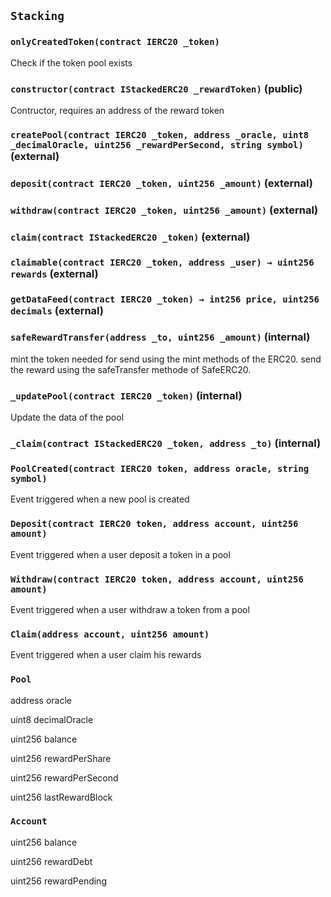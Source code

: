 ## `Stacking`





### `onlyCreatedToken(contract IERC20 _token)`

Check if the token pool exists






### `constructor(contract IStackedERC20 _rewardToken)` (public)



Contructor, requires an address of the reward token

### `createPool(contract IERC20 _token, address _oracle, uint8 _decimalOracle, uint256 _rewardPerSecond, string symbol)` (external)





### `deposit(contract IERC20 _token, uint256 _amount)` (external)





### `withdraw(contract IERC20 _token, uint256 _amount)` (external)





### `claim(contract IStackedERC20 _token)` (external)





### `claimable(contract IERC20 _token, address _user) → uint256 rewards` (external)





### `getDataFeed(contract IERC20 _token) → int256 price, uint256 decimals` (external)





### `safeRewardTransfer(address _to, uint256 _amount)` (internal)



mint the token needed for send using the mint methods of the ERC20.
send the reward using the safeTransfer methode of SafeERC20.



### `_updatePool(contract IERC20 _token)` (internal)



Update the data of the pool



### `_claim(contract IStackedERC20 _token, address _to)` (internal)






### `PoolCreated(contract IERC20 token, address oracle, string symbol)`

Event triggered when a new pool is created



### `Deposit(contract IERC20 token, address account, uint256 amount)`

Event triggered when a user deposit a token in a pool



### `Withdraw(contract IERC20 token, address account, uint256 amount)`

Event triggered when a user withdraw a token from a pool



### `Claim(address account, uint256 amount)`

Event triggered when a user claim his rewards




### `Pool`


address oracle


uint8 decimalOracle


uint256 balance


uint256 rewardPerShare


uint256 rewardPerSecond


uint256 lastRewardBlock


### `Account`


uint256 balance


uint256 rewardDebt


uint256 rewardPending



